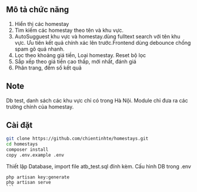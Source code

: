 ## Mô tả chức năng
1. Hiển thị các homestay
2. Tìm kiếm các homestay theo tên và khu vực. 
3. AutoSugguest khu vực và homestay.dùng fulltext search với tên khu vực. Ưu tiên kết quả chính xác lên trước.Frontend dùng debounce chống spam gõ quá nhanh.
4. Lọc theo khoảng giá tiền, Loại homestay. Reset bộ lọc
5. Sắp xếp theo giá tiền cao thấp, mới nhất, đánh giá
6. Phân trang, đếm số kết quả

## Note
Db test, danh sách các khu vực chỉ có trong Hà Nội.
Module chỉ đưa ra các trường chính của homestay.

## Cài đặt

```bash
git clone https://github.com/chientinhte/homestays.git
cd homestays
composer install
copy .env.example .env
```
Thiết lập Database, import file atb_test.sql đính kèm.
Cấu hình DB trong .env
````
php artisan key:generate
php artisan serve
```







